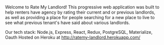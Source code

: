 Welcome to Rate My Landlord! This progressive web application was built to help renters have agency by rating their current and or previous landlords, as well as providing a place for people searching for a new place to live to see what previous tenant's have said about various landlords.

Our tech stack: Node.js, Express, React, Redux, PostgreSQL, Materialize, Oauth
Hosted on Heroku at http://ratemy-landlord.herokuapp.com/
